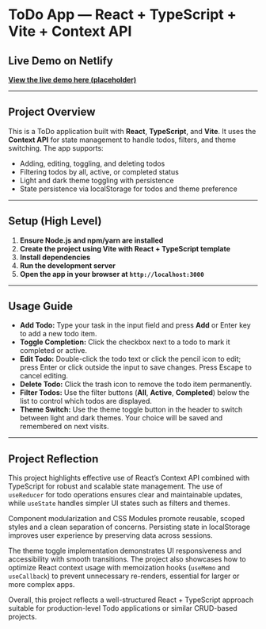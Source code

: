 # ToDo App — React + TypeScript + Vite + Context API

## Live Demo on Netlify

[**View the live demo here (placeholder)**](https://your-netlify-demo-link.netlify.app)

---

## Project Overview

This is a ToDo application built with **React**, **TypeScript**, and **Vite**. It uses the **Context API** for state management to handle todos, filters, and theme switching. The app supports:

- Adding, editing, toggling, and deleting todos
- Filtering todos by all, active, or completed status
- Light and dark theme toggling with persistence
- State persistence via localStorage for todos and theme preference

---

## Setup (High Level)

1. **Ensure Node.js and npm/yarn are installed**  
2. **Create the project using Vite with React + TypeScript template**  
3. **Install dependencies**  
4. **Run the development server**  
5. **Open the app in your browser at `http://localhost:3000`**

---

## Usage Guide

- **Add Todo:** Type your task in the input field and press **Add** or Enter key to add a new todo item.  
- **Toggle Completion:** Click the checkbox next to a todo to mark it completed or active.  
- **Edit Todo:** Double-click the todo text or click the pencil icon to edit; press Enter or click outside the input to save changes. Press Escape to cancel editing.  
- **Delete Todo:** Click the trash icon to remove the todo item permanently.  
- **Filter Todos:** Use the filter buttons (**All**, **Active**, **Completed**) below the list to control which todos are displayed.  
- **Theme Switch:** Use the theme toggle button in the header to switch between light and dark themes. Your choice will be saved and remembered on next visits.  

---

## Project Reflection

This project highlights effective use of React’s Context API combined with TypeScript for robust and scalable state management. The use of `useReducer` for todo operations ensures clear and maintainable updates, while `useState` handles simpler UI states such as filters and themes.

Component modularization and CSS Modules promote reusable, scoped styles and a clean separation of concerns. Persisting state in localStorage improves user experience by preserving data across sessions.

The theme toggle implementation demonstrates UI responsiveness and accessibility with smooth transitions. The project also showcases how to optimize React context usage with memoization hooks (`useMemo` and `useCallback`) to prevent unnecessary re-renders, essential for larger or more complex apps.

Overall, this project reflects a well-structured React + TypeScript approach suitable for production-level Todo applications or similar CRUD-based projects.